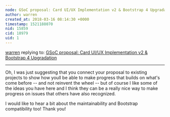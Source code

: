 ```yaml
---
node: GSoC proposal: Card UI/UX Implementation v2 & Bootstrap 4 Upgradation
author: warren
created_at: 2018-03-16 08:14:30 +0000
timestamp: 1521188070
nid: 15859
cid: 18979
uid: 1
---
```




[warren](../profile/warren) replying to: [GSoC proposal: Card UI/UX Implementation v2 & Bootstrap 4 Upgradation](../notes/amitsin6h/03-04-2018/gsoc-proposal-card-ui-ux-implementation-v2)

----
Oh, I was just suggesting that you connect your proposal to existing projects to show how youll be able to make progress that builds on what's come before -- and not reinvent the wheel -- but of course I like some of the ideas you have here and I think they can be a really nice way to make progress on issues that others have also recognized. 

I would like to hear a bit about the maintainability and Bootstrap compatibility too! Thank you!
